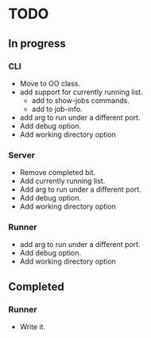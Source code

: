 # TODO

## In progress

### CLI
  * Move to OO class.
  * add support for currently running list.
    * add to show-jobs commands.
    * add to job-info.
  * add arg to run under a different port.
  * Add debug option.
  * Add working directory option

### Server
  * Remove completed bit.
  * Add currently running list.
  * Add arg to run under a different port.
  * Add debug option.
  * Add working directory option

### Runner
  * add arg to run under a different port.
  * Add debug option.
  * Add working directory option

## Completed

### Runner
  * Write it.
